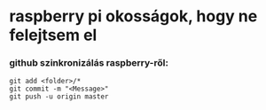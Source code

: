 # raspberry pi okosságok, hogy ne felejtsem el

### github szinkronizálás raspberry-ről:
```
git add <folder>/*
git commit -m "<Message>"
git push -u origin master
```

